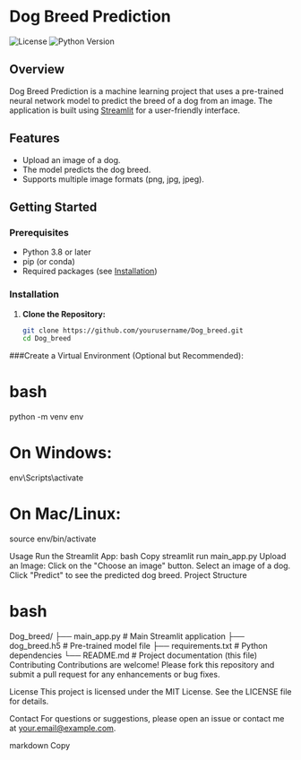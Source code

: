 # Dog Breed Prediction

![License](https://img.shields.io/badge/license-MIT-blue.svg)
![Python Version](https://img.shields.io/badge/python-3.8%2B-green.svg)

## Overview
Dog Breed Prediction is a machine learning project that uses a pre-trained neural network model to predict the breed of a dog from an image. The application is built using [Streamlit](https://streamlit.io/) for a user-friendly interface.

## Features
- Upload an image of a dog.
- The model predicts the dog breed.
- Supports multiple image formats (png, jpg, jpeg).

## Getting Started

### Prerequisites
- Python 3.8 or later
- pip (or conda)
- Required packages (see [Installation](#installation))

### Installation
1. **Clone the Repository:**
   ```bash
   git clone https://github.com/yourusername/Dog_breed.git
   cd Dog_breed

###Create a Virtual Environment (Optional but Recommended):

# bash
python -m venv env
# On Windows:
env\Scripts\activate
# On Mac/Linux:
source env/bin/activate

Usage
Run the Streamlit App:
bash
Copy
streamlit run main_app.py
Upload an Image:
Click on the "Choose an image" button.
Select an image of a dog.
Click "Predict" to see the predicted dog breed.
Project Structure

# bash
Dog_breed/
├── main_app.py        # Main Streamlit application
├── dog_breed.h5       # Pre-trained model file
├── requirements.txt   # Python dependencies
└── README.md          # Project documentation (this file)
Contributing
Contributions are welcome! Please fork this repository and submit a pull request for any enhancements or bug fixes.

License
This project is licensed under the MIT License. See the LICENSE file for details.

Contact
For questions or suggestions, please open an issue or contact me at your.email@example.com.

markdown
Copy


